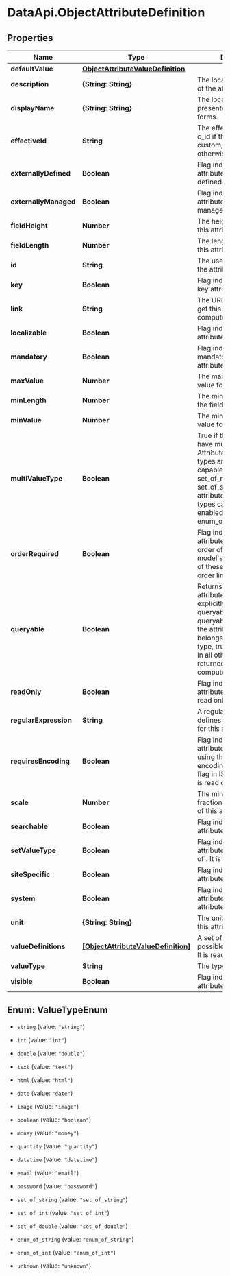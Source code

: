 # DataApi.ObjectAttributeDefinition

## Properties

Name | Type | Description | Notes
------------ | ------------- | ------------- | -------------
**defaultValue** | [**ObjectAttributeValueDefinition**](ObjectAttributeValueDefinition.md) |  | [optional] 
**description** | **{String: String}** | The localized description of the attribute. | [optional] 
**displayName** | **{String: String}** | The localized name presented to the user in forms. | [optional] 
**effectiveId** | **String** | The effective ID, which is c_id if the attribute is custom, and just the id otherwise. It is read only. | [optional] 
**externallyDefined** | **Boolean** | Flag indicating if this attribute is externally defined. | [optional] 
**externallyManaged** | **Boolean** | Flag indicating if this attribute is externally managed. | [optional] 
**fieldHeight** | **Number** | The height of the field for this attribute in the editor. | [optional] 
**fieldLength** | **Number** | The length of the field for this attribute in the editor. | [optional] 
**id** | **String** | The user supplied ID of the attribute. | [optional] 
**key** | **Boolean** | Flag indicating if this is a key attribute. | [optional] 
**link** | **String** | The URL that is used to get this instance.  Value is computed and read-only. | [optional] 
**localizable** | **Boolean** | Flag indicating if this attribute can be localized. | [optional] 
**mandatory** | **Boolean** | Flag indicating if a value is mandatory for the attribute. | [optional] 
**maxValue** | **Number** | The maximum possible value for this attribute. | [optional] 
**minLength** | **Number** | The minimum length of the field for this attribute. | [optional] 
**minValue** | **Number** | The minimum possible value for this attribute. | [optional] 
**multiValueType** | **Boolean** | True if the attribute can have multiple values.  Attributes of the following types are multi-value capable:    set_of_int  set_of_number  set_of_string    Additionally, attributes of the following types can be multi-value  enabled:    enum_of_int  enum_of_string   | [optional] 
**orderRequired** | **Boolean** | Flag indicating if this attribute is required for order of the attribute model&#39;s product. The set of these can be used  in order line items. | [optional] 
**queryable** | **Boolean** | Returns true if the attribute definition is explicitly marked queryable. If no explicit queryable is found  and the attribute value type belongs to a queryable type, true is returned too. In all other cases false is returned.  Value is computed and read-only. | [optional] 
**readOnly** | **Boolean** | Flag indicating if this attribute is read-only. It is read only. | [optional] 
**regularExpression** | **String** | A regular expression that defines the legal values for this attribute. | [optional] 
**requiresEncoding** | **Boolean** | Flag indicating if this attribute can be encoded using the encoding&#x3D;\&quot;off\&quot; flag in ISML templates. It is read only. | [optional] 
**scale** | **Number** | The minimum number of fraction digits for a value of this attribute. | [optional] 
**searchable** | **Boolean** | Flag indicating if this attribute is searchable. | [optional] 
**setValueType** | **Boolean** | Flag indicating if this attribute is of type &#39;Set of&#39;. It is read only. | [optional] 
**siteSpecific** | **Boolean** | Flag indicating if this attribute is site-specific. | [optional] 
**system** | **Boolean** | Flag indicating if this attribute is a system attribute. | [optional] 
**unit** | **{String: String}** | The unit of measure for this attribute. | [optional] 
**valueDefinitions** | [**[ObjectAttributeValueDefinition]**](ObjectAttributeValueDefinition.md) | A set of values that are possible for this attribute. It is read only. | [optional] 
**valueType** | **String** | The type of this attribute. | [optional] 
**visible** | **Boolean** | Flag indicating if this attribute is visible. | [optional] 



## Enum: ValueTypeEnum


* `string` (value: `"string"`)

* `int` (value: `"int"`)

* `double` (value: `"double"`)

* `text` (value: `"text"`)

* `html` (value: `"html"`)

* `date` (value: `"date"`)

* `image` (value: `"image"`)

* `boolean` (value: `"boolean"`)

* `money` (value: `"money"`)

* `quantity` (value: `"quantity"`)

* `datetime` (value: `"datetime"`)

* `email` (value: `"email"`)

* `password` (value: `"password"`)

* `set_of_string` (value: `"set_of_string"`)

* `set_of_int` (value: `"set_of_int"`)

* `set_of_double` (value: `"set_of_double"`)

* `enum_of_string` (value: `"enum_of_string"`)

* `enum_of_int` (value: `"enum_of_int"`)

* `unknown` (value: `"unknown"`)




